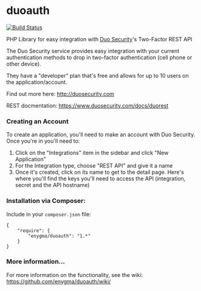 duoauth
=======

[![Build Status](https://secure.travis-ci.org/enygma/duoauth.png?branch=master)](http://travis-ci.org/enygma/duoauth)

PHP Library for easy integration with [Duo Security](http://duosecurity.com)'s Two-Factor REST API

The Duo Security service provides easy integration with your current authentication methods
to drop in two-factor authentication (cell phone or other device).

They have a "developer" plan that's free and allows for up to 10 users on the application/account.

Find out more here: http://duosecurity.com

REST docmentation: https://www.duosecurity.com/docs/duorest

### Creating an Account

To create an application, you'll need to make an account with Duo Security. Once you're in
you'll need to:

1. Click on the "Integrations" item in the sidebar and click "New Application"
2. For the Integration type, choose "REST API" and give it a name
3. Once it's created, click on its name to get to the detail page. Here's where you'll find the keys
   you'll need to access the API (integration, secret and the API hostname)

### Installation via Composer:

Include in your `composer.json` file:

```
{
    "require": {
        "enygma/duoauth": "1.*"
    }
}
```

### More information...

For more information on the functionality, see the wiki: https://github.com/enygma/duoauth/wiki/
